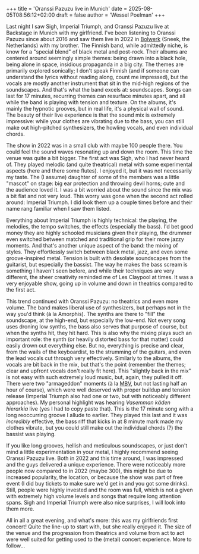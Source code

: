 +++
title = 'Oranssi Pazuzu live in Munich'
date = 2025-08-05T08:56:12+02:00
draft = false
author = 'Wessel Poelman'
+++

Last night I saw Sigh, Imperial Triumph, and Oranssi Pazuzu live at Backstage in Munich with my girlfriend.
I've been listening to Oranssi Pazuzu since about 2016 and saw them live in 2022 in [Bolwerk](https://3voor12.vpro.nl/lokaal/friesland/update~b51074a7-ec50-42a5-8c56-0977b011995d~in-beeld-oranssi-pazuzu-deaf-kids-sturle-dagsland~.html) (Sneek, the Netherlands) with my brother.
The Finnish band, while admittedly niche, is know for a "special blend" of black metal and post-rock.
Their albums are centered around seemingly simple themes: being drawn into a black hole, being alone in space, insidious propaganda in a big city.
The themes are primarily explored sonically; I don't speak Finnish (and if someone can understand the lyrics without reading along, count me impressed), but the vocals are mostly another instrument that sit in the mid-high regions of the soundscapes.
And that's what the band excels at: soundscapes.
Songs can last for 17 minutes, recurring themes can resurface minutes apart, and all while the band is playing with tension and texture.
On the albums, it's mainly the hypnotic grooves, but in real life, it's a physical wall of sound.
The beauty of their live experience is that the sound mix is extremely impressive: while your clothes are vibrating due to the bass, you can still make out high-pitched synthesizers, the howling vocals, and even individual chords.

The show in 2022 was in a small club with maybe 100 people there.
You could feel the sound waves resonating up and down the room.
This time the venue was quite a bit bigger.
The first act was Sigh, who I had never heard of.
They played melodic (and quite theatrical) metal with some experimental aspects (here and there some flutes).
I enjoyed it, but it was not necessarily my taste.
The (I assume) daughter of some of the members was a little "mascot" on stage: big ear protection and throwing devil horns; cute and the audience loved it.
I was a bit worried about the sound since the mix was a bit flat and not very loud.
This worry was gone when the second act rolled around: Imperial Triumph.
I did look them up a couple times before and their name rang familiar when I saw them listed.

Everything about Imperial Triumph is highly technical: the playing, the melodies, the tempo switches, the effects (especially the bass).
I'd bet good money they are highly schooled musicians given their playing, the drummer even switched between matched and traditional grip for their more jazzy moments.
And that's another unique aspect of the band: the mixing of styles.
They effortlessly switch between black metal, jazz, and even some groove-inspired metal.
Tension is built with desolate soundscapes from the guitarist, but especially the bassist.
The way he makes the bass scream is something I haven't seen before, and while their techniques are very different, the sheer creativity reminded me of Les Claypool at times.
It was a very enjoyable show, going up in volume and down in theatrics compared to the first act.

This trend continued with Oranssi Pazuzu: no theatrics and even more volume.
The band makes liberal use of synthesizers, but perhaps not in the way you'd think (à la Amorphis).
The synths are there to "fill" the soundscape, at the high-end, but especially the low-end.
Not every song uses droning low synths, the bass also serves that purpose of course, but when the synths hit, they hit hard.
This is also why the mixing plays such an important role: the synth (or heavily distorted bass for that matter) could easily drown out everything else.
But no, everything is precise and clear, from the wails of the keyboardist, to the strumming of the guitars, and even the lead vocals cut through very effectively.
Similarly to the albums, the vocals are bit back in the mix, but that's the point (remember the themes; clear and upfront vocals don't really fit here).
This "slightly back in the mix" is not easy with such extremely loud music, but, again, they pulled it off.
There were two "armageddon" moments (à la [MBV](https://en.wikipedia.org/wiki/My_Bloody_Valentine_(band)#Sound), but not lasting half an hour of course), which were well deserved with proper buildup and tension release (Imperial Triumph also had one or two, but with noticeably different approaches).
My personal highlight was hearing *Vasemman käden hierarkia* live (yes I had to copy paste that).
This is the 17 minute song with a long reoccurring groove I allude to earlier.
They played this last and it was *incredibly* effective, the bass riff that kicks in at 8 minute mark made my clothes vibrate, but you could still make out the individual chords (?) the bassist was playing.

If you like long grooves, hellish and meticulous soundscapes, or just don't mind a little experimentation in your metal, I highly recommend seeing Oranssi Pazuzu live.
Both in 2022 and this time around, I was impressed and the guys delivered a unique experience.
There were noticeably more people now compared to in 2022 (maybe 300), this might be due to increased popularity, the location, or because the show was part of free event (I did buy tickets to make sure we'd get in and you got some drinks).
Still, people were highly invested and the room was full, which is not a given with extremely high volume levels and songs that require long attention spans.
Sigh and Imperial Triumph were also nice surprises, I will look into them more.

All in all a great evening, and what's more: this was my girlfriends first concert!
Quite the line-up to start with, but she really enjoyed it.
The size of the venue and the progression from theatrics and volume from act to act were well suited for getting used to the (metal) concert experience.
More to follow...
